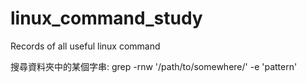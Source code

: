 # linux_command_study
Records of all useful linux command

搜尋資料夾中的某個字串: 
grep -rnw '/path/to/somewhere/' -e 'pattern'
